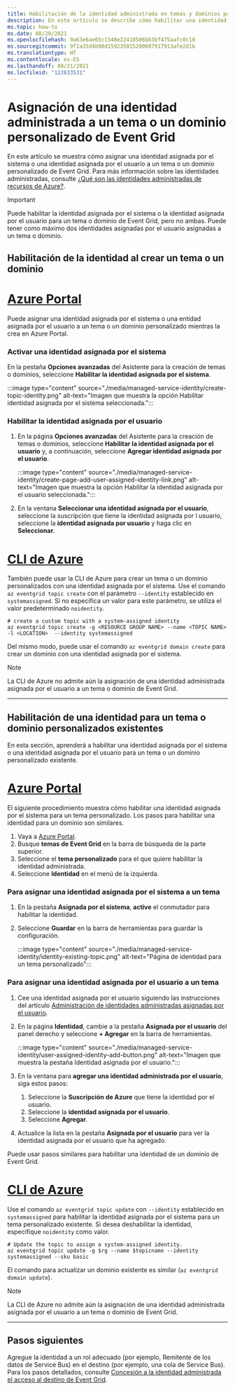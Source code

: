 ```yaml
---
title: Habilitación de la identidad administrada en temas y dominios personalizados de Azure Event Grid
description: En este artículo se describe cómo habilitar una identidad de servicio administrada de un tema o un dominio personalizados de Azure Event Grid.
ms.topic: how-to
ms.date: 08/20/2021
ms.openlocfilehash: 9a63e6ae65c1348e22418506bb3bf475aafc0c10
ms.sourcegitcommit: 9f1a35d4b90d159235015200607917913afe2d1b
ms.translationtype: HT
ms.contentlocale: es-ES
ms.lasthandoff: 08/21/2021
ms.locfileid: "122633531"
---
```

# <a name="assign-a-managed-identity-to-an-event-grid-custom-topic-or-domain"></a>Asignación de una identidad administrada a un tema o un dominio personalizado de Event Grid 
En este artículo se muestra cómo asignar una identidad asignada por el sistema o una identidad asignada por el usuario a un tema o un dominio personalizado de Event Grid. Para más información sobre las identidades administradas, consulte [¿Qué son las identidades administradas de recursos de Azure?](../active-directory/managed-identities-azure-resources/overview.md).

> [!IMPORTANT]
> Puede habilitar la identidad asignada por el sistema o la identidad asignada por el usuario para un tema o dominio de Event Grid, pero no ambas. Puede tener como máximo dos identidades asignadas por el usuario asignadas a un tema o dominio. 

## <a name="enable-identity-when-creating-a-topic-or-domain"></a>Habilitación de la identidad al crear un tema o un dominio

# <a name="azure-portal"></a>[Azure Portal](#tab/portal)
Puede asignar una identidad asignada por el sistema o una entidad asignada por el usuario a un tema o un dominio personalizado mientras la crea en Azure Portal. 

### <a name="enable-system-assigned-identity"></a>Activar una identidad asignada por el sistema
En la pestaña **Opciones avanzadas** del Asistente para la creación de temas o dominios, seleccione **Habilitar la identidad asignada por el sistema**. 

:::image type="content" source="./media/managed-service-identity/create-topic-identity.png" alt-text="Imagen que muestra la opción Habilitar identidad asignada por el sistema seleccionada.":::

### <a name="enable-user-assigned-identity"></a>Habilitar la identidad asignada por el usuario
1. En la página **Opciones avanzadas** del Asistente para la creación de temas o dominios, seleccione **Habilitar la identidad asignada por el usuario** y, a continuación, seleccione **Agregar identidad asignada por el usuario**. 

    :::image type="content" source="./media/managed-service-identity/create-page-add-user-assigned-identity-link.png" alt-text="Imagen que muestra la opción Habilitar la identidad asignada por el usuario seleccionada.":::
1. En la ventana **Seleccionar una identidad asignada por el usuario**, seleccione la suscripción que tiene la identidad asignada por l usuario, seleccione la **identidad asignada por usuario** y haga clic en **Seleccionar**. 

# <a name="azure-cli"></a>[CLI de Azure](#tab/cli)
También puede usar la CLI de Azure para crear un tema o un dominio personalizados con una identidad asignada por el sistema. Use el comando `az eventgrid topic create` con el parámetro `--identity` establecido en `systemassigned`. Si no especifica un valor para este parámetro, se utiliza el valor predeterminado `noidentity`. 

```azurecli-interactive
# create a custom topic with a system-assigned identity
az eventgrid topic create -g <RESOURCE GROUP NAME> --name <TOPIC NAME> -l <LOCATION>  --identity systemassigned
```

Del mismo modo, puede usar el comando `az eventgrid domain create` para crear un dominio con una identidad asignada por el sistema.

> [!NOTE]
> La CLI de Azure no admite aún la asignación de una identidad administrada asignada por el usuario a un tema o dominio de Event Grid. 

---

## <a name="enable-identity-for-an-existing-custom-topic-or-domain"></a>Habilitación de una identidad para un tema o dominio personalizados existentes
En esta sección, aprenderá a habilitar una identidad asignada por el sistema o una identidad asignada por el usuario para un tema o un dominio personalizado existente. 

# <a name="azure-portal"></a>[Azure Portal](#tab/portal)
El siguiente procedimiento muestra cómo habilitar una identidad asignada por el sistema para un tema personalizado. Los pasos para habilitar una identidad para un dominio son similares. 

1. Vaya a [Azure Portal](https://portal.azure.com).
2. Busque **temas de Event Grid** en la barra de búsqueda de la parte superior.
3. Seleccione el **tema personalizado** para el que quiere habilitar la identidad administrada. 
4. Seleccione **Identidad** en el menú de la izquierda.

### <a name="to-assign-a-system-assigned-identity-to-a-topic"></a>Para asignar una identidad asignada por el sistema a un tema
1. En la pestaña **Asignada por el sistema**, **active** el conmutador para habilitar la identidad. 
1. Seleccione **Guardar** en la barra de herramientas para guardar la configuración. 

    :::image type="content" source="./media/managed-service-identity/identity-existing-topic.png" alt-text="Página de identidad para un tema personalizado"::: 

### <a name="to-assign-a-user-assigned-identity-to-a-topic"></a>Para asignar una identidad asignada por el usuario a un tema
1. Cee una identidad asignada por el usuario siguiendo las instrucciones del artículo [Administración de identidades administradas asignadas por el usuario](../active-directory/managed-identities-azure-resources/how-manage-user-assigned-managed-identities.md). 
1. En la página **Identidad**, cambie a la pestaña **Asignada por el usuario** del panel derecho y seleccione **+ Agregar** en la barra de herramientas.

    :::image type="content" source="./media/managed-service-identity/user-assigned-identity-add-button.png" alt-text="Imagen que muestra la pestaña Identidad asignada por el usuario.":::     
1. En la ventana para **agregar una identidad administrada por el usuario**, siga estos pasos:
    1. Seleccione la **Suscripción de Azure** que tiene la identidad por el usuario. 
    1. Seleccione la **identidad asignada por el usuario**. 
    1. Seleccione **Agregar**. 
1. Actualice la lista en la pestaña **Asignada por el usuario** para ver la identidad asignada por el usuario que ha agregado.

Puede usar pasos similares para habilitar una identidad de un dominio de Event Grid.

# <a name="azure-cli"></a>[CLI de Azure](#tab/cli)
Use el comando `az eventgrid topic update` con `--identity` establecido en `systemassigned` para habilitar la identidad asignada por el sistema para un tema personalizado existente. Si desea deshabilitar la identidad, especifique `noidentity` como valor. 

```azurecli-interactive
# Update the topic to assign a system-assigned identity. 
az eventgrid topic update -g $rg --name $topicname --identity systemassigned --sku basic 
```

El comando para actualizar un dominio existente es similar (`az eventgrid domain update`).

> [!NOTE]
> La CLI de Azure no admite aún la asignación de una identidad administrada asignada por el usuario a un tema o dominio de Event Grid. 

---

## <a name="next-steps"></a>Pasos siguientes
Agregue la identidad a un rol adecuado (por ejemplo, Remitente de los datos de Service Bus) en el destino (por ejemplo, una cola de Service Bus). Para los pasos detallados, consulte [Concesión a la identidad administrada el acceso al destino de Event Grid](add-identity-roles.md). 
